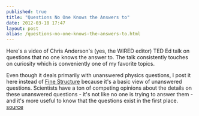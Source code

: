 ```yaml
---
published: true
title: "Questions No One Knows the Answers to"
date: 2012-03-18 17:47
layout: post
alias: /questions-no-one-knows-the-answers-to.html
---
```

Here&apos;s a video of Chris Anderson&apos;s (yes, the WIRED editor) TED Ed talk on questions that no one knows the answer to. The talk consistently touches on curiosity which is conveniently one of my favorite topics.

Even though it deals primarily with unanswered physics questions, I post it here instead of [Fine Structure](http://finestructure.com/) because it&apos;s a basic view of unanswered questions. Scientists have a ton of competing opinions about the details on these unanswered questions - it&apos;s not like no one is trying to answer them - and it&apos;s more useful to know that the questions exist in the first place.
<br /><a href="http://www.youtube.com/watch?feature=player_embedded&amp;v=7SWvDHvWXok">source</a>
